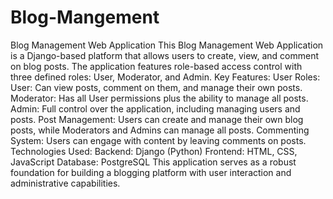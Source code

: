 ﻿# Blog-Mangement
Blog Management Web Application
This Blog Management Web Application is a Django-based platform that allows users to create, view, and comment on blog posts. The application features role-based access control with three defined roles: User, Moderator, and Admin.
Key Features:
User Roles:
User: Can view posts, comment on them, and manage their own posts.
Moderator: Has all User permissions plus the ability to manage all posts.
Admin: Full control over the application, including managing users and posts.
Post Management: Users can create and manage their own blog posts, while Moderators and Admins can manage all posts.
Commenting System: Users can engage with content by leaving comments on posts.
Technologies Used:
Backend: Django (Python)
Frontend: HTML, CSS, JavaScript
Database: PostgreSQL
This application serves as a robust foundation for building a blogging platform with user interaction and administrative capabilities.
